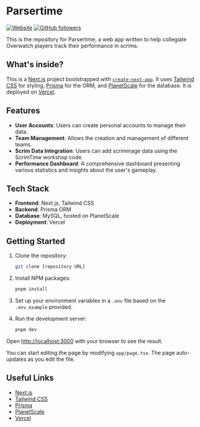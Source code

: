# Parsertime

[![Website](https://img.shields.io/website?style=for-the-badge&labelColor=000&up_message=Operational&url=https%3A%2F%2Fparsertime.app)](https://parsertime.app)
[![GitHub followers](https://img.shields.io/github/followers/lucasdoell?logo=github&style=for-the-badge&labelColor=000)](https://github.com/lucasdoell)

This is the repository for Parsertime, a web app written to help collegiate Overwatch players track their performance in scrims.

## What's inside?

This is a [Next.js](https://nextjs.org/) project bootstrapped with [`create-next-app`](https://github.com/vercel/next.js/tree/canary/packages/create-next-app). It uses [Tailwind CSS](https://tailwindcss.com/) for styling, [Prisma](https://prisma.io) for the ORM, and [PlanetScale](https://planetscale.com/) for the database. It is deployed on [Vercel](https://vercel.com/).

## Features

- **User Accounts**: Users can create personal accounts to manage their data.
- **Team Management**: Allows the creation and management of different teams.
- **Scrim Data Integration**: Users can add scrimmage data using the ScrimTime workshop code.
- **Performance Dashboard**: A comprehensive dashboard presenting various statistics and insights about the user's gameplay.

## Tech Stack

- **Frontend**: Next.js, Tailwind CSS
- **Backend**: Prisma ORM
- **Database**: MySQL, hosted on PlanetScale
- **Deployment**: Vercel

## Getting Started

1. Clone the repository:
   ```sh
   git clone [repository URL]
   ```
2. Install NPM packages:
   ```sh
   pnpm install
   ```
3. Set up your environment variables in a `.env` file based on the `.env.example` provided.

4. Run the development server:
   ```bash
   pnpm dev
   ```

Open [http://localhost:3000](http://localhost:3000) with your browser to see the result.

You can start editing the page by modifying `app/page.tsx`. The page auto-updates as you edit the file.

## Useful Links

- [Next.js](https://nextjs.org/)
- [Tailwind CSS](https://tailwindcss.com/)
- [Prisma](https://www.prisma.io/)
- [PlanetScale](https://planetscale.com/)
- [Vercel](https://vercel.com/)
